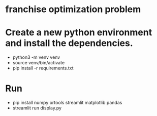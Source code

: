 # franchise optimization problem


# Create a new python environment and install the dependencies.
  * python3 -m venv venv
  * source venv/bin/activate
  * pip install -r requirements.txt
# Run
* pip install numpy ortools streamlit matplotlib pandas
* streamlit run display.py
